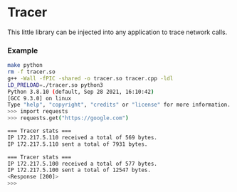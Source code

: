 # Tracer

This little library can be injected into any application to trace
network calls.

### Example

```bash
make python
rm -f tracer.so
g++ -Wall -fPIC -shared -o tracer.so tracer.cpp -ldl
LD_PRELOAD=./tracer.so python3
Python 3.8.10 (default, Sep 28 2021, 16:10:42)
[GCC 9.3.0] on linux
Type "help", "copyright", "credits" or "license" for more information.
>>> import requests
>>> requests.get("https://google.com")

=== Tracer stats ===
IP 172.217.5.110 received a total of 569 bytes.
IP 172.217.5.110 sent a total of 7931 bytes.

=== Tracer stats ===
IP 172.217.5.100 received a total of 577 bytes.
IP 172.217.5.100 sent a total of 12547 bytes.
<Response [200]>
>>>
```